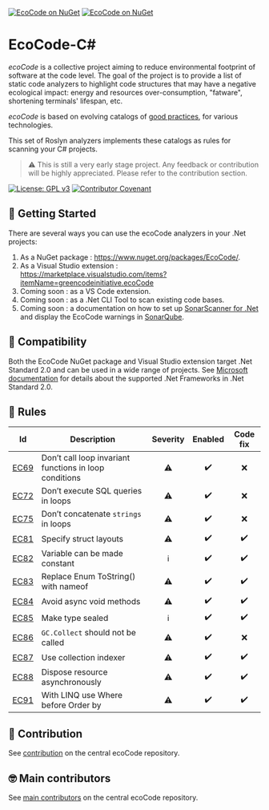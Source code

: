 ﻿[![EcoCode on NuGet](https://img.shields.io/nuget/v/EcoCode.svg)](https://www.nuget.org/packages/EcoCode/) [![EcoCode on NuGet](https://img.shields.io/nuget/dt/EcoCode)](https://www.nuget.org/packages/EcoCode/)

EcoCode-C#
===========

_ecoCode_ is a collective project aiming to reduce environmental footprint of software at the code level. The goal of the project is to provide a list of static code analyzers to highlight code structures that may have a negative ecological impact: energy and resources over-consumption, "fatware", shortening terminals' lifespan, etc.

_ecoCode_ is based on evolving catalogs of [good practices](https://github.com/green-code-initiative/ecoCode/blob/main/docs/rules), for various technologies.

This set of Roslyn analyzers implements these catalogs as rules for scanning your C# projects.

> ⚠️ This is still a very early stage project. Any feedback or contribution will be highly appreciated. Please refer to the contribution section.

[![License: GPL v3](https://img.shields.io/badge/License-GPLv3-blue.svg)](https://www.gnu.org/licenses/gpl-3.0) [![Contributor Covenant](https://img.shields.io/badge/Contributor%20Covenant-2.1-4baaaa.svg)](https://github.com/green-code-initiative/ecoCode-common/blob/main/doc/CODE_OF_CONDUCT.md)

🚀 Getting Started
------------------

There are several ways you can use the ecoCode analyzers in your .Net projects:
1. As a NuGet package : https://www.nuget.org/packages/EcoCode/.
2. As a Visual Studio extension : https://marketplace.visualstudio.com/items?itemName=greencodeinitiative.ecoCode
3. Coming soon : as a VS Code extension.
4. Coming soon : as a .Net CLI Tool to scan existing code bases.
5. Coming soon : a documentation on how to set up [SonarScanner for .Net](https://docs.sonarsource.com/sonarqube/latest/analyzing-source-code/scanners/sonarscanner-for-dotnet/) and display the EcoCode warnings in [SonarQube](https://www.sonarsource.com/products/sonarqube/).

🧩 Compatibility
-----------------

Both the EcoCode NuGet package and Visual Studio extension target .Net Standard 2.0 and can be used in a wide range of projects. See [Microsoft documentation](https://learn.microsoft.com/en-us/dotnet/standard/net-standard?tabs=net-standard-2-0#select-net-standard-version) for details about the supported .Net Frameworks in .Net Standard 2.0.

🌿 Rules
-------------------

|Id|Description|Severity|Enabled|Code fix|
|--|-----------|:------:|:--------:|:------:|
|[EC69](https://github.com/green-code-initiative/ecoCode/blob/main/ecocode-rules-specifications/src/main/rules/EC69/csharp/EC69.asciidoc)|Don’t call loop invariant functions in loop conditions|⚠️|✔️|❌|
|[EC72](https://github.com/green-code-initiative/ecoCode/blob/main/ecocode-rules-specifications/src/main/rules/EC72/csharp/EC72.asciidoc)|Don’t execute SQL queries in loops|⚠️|✔️|❌|
|[EC75](https://github.com/green-code-initiative/ecoCode/blob/main/ecocode-rules-specifications/src/main/rules/EC75/csharp/EC75.asciidoc)|Don’t concatenate `strings` in loops|⚠️|✔️|❌|
|[EC81](https://github.com/green-code-initiative/ecoCode/blob/main/ecocode-rules-specifications/src/main/rules/EC81/csharp/EC81.asciidoc)|Specify struct layouts|⚠️|✔️|✔️|
|[EC82](https://github.com/green-code-initiative/ecoCode/blob/main/ecocode-rules-specifications/src/main/rules/EC82/csharp/EC82.asciidoc)|Variable can be made constant|ℹ️|✔️|✔️|
|[EC83](https://github.com/green-code-initiative/ecoCode/blob/main/ecocode-rules-specifications/src/main/rules/EC83/csharp/EC83.asciidoc)|Replace Enum ToString() with nameof|⚠️|✔️|✔️|
|[EC84](https://github.com/green-code-initiative/ecoCode/blob/main/ecocode-rules-specifications/src/main/rules/EC84/csharp/EC84.asciidoc)|Avoid async void methods|⚠️|✔️|✔️|
|[EC85](https://github.com/green-code-initiative/ecoCode/blob/main/ecocode-rules-specifications/src/main/rules/EC85/csharp/EC85.asciidoc)|Make type sealed|ℹ️|✔️|✔️|
|[EC86](https://github.com/green-code-initiative/ecoCode/blob/main/ecocode-rules-specifications/src/main/rules/EC86/csharp/EC86.asciidoc)|`GC.Collect` should not be called|⚠️|✔️|❌|
|[EC87](https://github.com/green-code-initiative/ecoCode/blob/main/ecocode-rules-specifications/src/main/rules/EC87/csharp/EC87.asciidoc)|Use collection indexer|⚠️|✔️|✔️|
|[EC88](https://github.com/green-code-initiative/ecoCode/blob/main/ecocode-rules-specifications/src/main/rules/EC88/csharp/EC88.asciidoc)|Dispose resource asynchronously|⚠️|✔️|✔️|
|[EC91](https://github.com/green-code-initiative/ecoCode/blob/main/ecocode-rules-specifications/src/main/rules/EC88/csharp/EC88.asciidoc)|With LINQ use Where before Order by|⚠️|✔️|✔️|

🤝 Contribution
---------------

See [contribution](https://github.com/green-code-initiative/ecoCode#-contribution) on the central ecoCode repository.

🤓 Main contributors
--------------------

See [main contributors](https://github.com/green-code-initiative/ecoCode#-main-contributors) on the central ecoCode repository.
